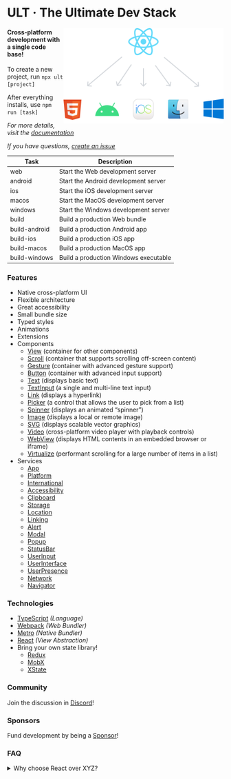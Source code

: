 # ULT · The Ultimate Dev Stack

<a alt="ULT Website" href="https://ult.dev">
  <img align="right" width="373" src="https://raw.githubusercontent.com/kat-tax/ult/master/_layouts/banner.png">
</a>

#### Cross-platform development with a single code base!

To create a new project, run `npx ult [project]` 

After everything installs, use `npm run [task]`

*For more details, visit the [documentation](https://docs.ult.dev)*

*If you have questions, [create an issue](https://github.com/kat-tax/ult/issues/new/choose)*


| Task          | Description                                         |
| --------------| --------------------------------------------------- |
| web           | Start the Web development server                    |
| android       | Start the Android development server                |
| ios           | Start the iOS development server                    |
| macos         | Start the MacOS development server                  |
| windows       | Start the Windows development server                |
| build         | Build a production Web bundle                       |
| build-android | Build a production Android app                      |
| build-ios     | Build a production iOS app                          |
| build-macos   | Build a production MacOS app                        |
| build-windows | Build a production Windows executable               |

### Features
- Native cross-platform UI
- Flexible architecture
- Great accessibility
- Small bundle size
- Typed styles
- Animations
- Extensions
- Components
  - [View](https://docs.ult.dev/components/view) (container for other components)
  - [Scroll](https://docs.ult.dev/components/scroll-view) (container that supports scrolling off-screen content)
  - [Gesture](https://docs.ult.dev/components/gesture-view) (container with advanced gesture support)
  - [Button](https://docs.ult.dev/components/button) (container with advanced input support)
  - [Text](https://docs.ult.dev/components/text) (displays basic text)
  - [TextInput](https://docs.ult.dev/components/text-input) (a single and multi-line text input)
  - [Link](https://docs.ult.dev/components/link) (displays a hyperlink)
  - [Picker](https://docs.ult.dev/components/picker) (a control that allows the user to pick from a list)
  - [Spinner](https://docs.ult.dev/components/spinner) (displays an animated “spinner”)
  - [Image](https://docs.ult.dev/components/image) (displays a local or remote image)
  - [SVG](https://docs.ult.dev/components/svg) (displays scalable vector graphics)
  - [Video](https://docs.ult.dev/components/video) (cross-platform video player with playback controls)
  - [WebView](https://docs.ult.dev/components/web-view) (displays HTML contents in an embedded browser or iframe)
  - [Virtualize](https://docs.ult.dev/components/virtual-view) (performant scrolling for a large number of items in a list)
- Services
  - [App](https://docs.ult.dev/services/app)
  - [Platform](https://docs.ult.dev/services/platform)
  - [International](https://docs.ult.dev/services/international)
  - [Accessibility](https://docs.ult.dev/services/accessibility)
  - [Clipboard](https://docs.ult.dev/services/clipboard)
  - [Storage](https://docs.ult.dev/services/storage)
  - [Location](https://docs.ult.dev/services/location)
  - [Linking](https://docs.ult.dev/services/linking)
  - [Alert](https://docs.ult.dev/services/alert)
  - [Modal](https://docs.ult.dev/services/modal)
  - [Popup](https://docs.ult.dev/services/popup)
  - [StatusBar](https://docs.ult.dev/services/status-bar)
  - [UserInput](https://docs.ult.dev/services/user-input)
  - [UserInterface](https://docs.ult.dev/services/user-interface)
  - [UserPresence](https://docs.ult.dev/services/user-presence)
  - [Network](https://docs.ult.dev/services/network)
  - [Navigator](https://docs.ult.dev/services/navigator)

### Technologies

- [TypeScript](https://www.typescriptlang.org/) *(Language)*
- [Webpack](https://webpack.js.org/) *(Web Bundler)*
- [Metro](https://facebook.github.io/metro/) *(Native Bundler)*
- [React](https://reactjs.org/) *(View Abstraction)*
- Bring your own state library!
  - [Redux](https://redux.js.org/)
  - [MobX](https://mobx.js.org/)
  - [XState](https://xstate.js.org/)

### Community

Join the discussion in [Discord](https://discord.gg/TzhDRyj)!

### Sponsors

Fund development by being a [Sponsor](https://github.com/sponsors/Cavitt)!

### FAQ

<details>
  <summary>Why choose React over XYZ?</summary>
  <ul>
    <li>Most other options are specific to the web.</li>
    <li>Flutter doesn't support desktop, and while the code is native, it only emulates native UI.</li>
    <li>No other framework lets us natively target desktop and mobile, while maintaining web support.</li>
  </ul>
</details>
